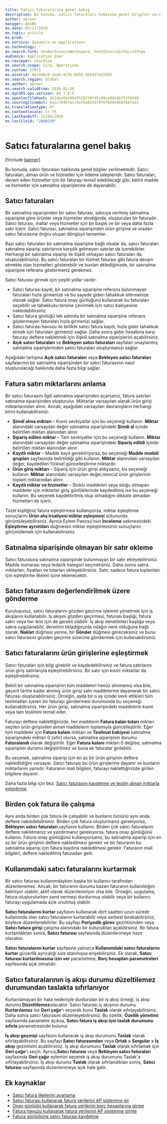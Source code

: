 ```yaml
---
title: Satıcı faturalarına genel bakış
description: Bu konuda, satıcı faturaları hakkında genel bilgiler verilmektedir. Satıcı faturaları, alınan ürün ve hizmetler için ödeme talepleridir. Satıcı faturaları, devam eden hizmetler için bir faturayı temsil edebileceği gibi, belirli madde ve hizmetler için satınalma siparişlerine de dayanabilir.
author: abruer
manager: AnnBe
ms.date: 07/17/2019
ms.topic: article
ms.prod: ''
ms.service: dynamics-ax-applications
ms.technology: ''
ms.search.form: VendorInvoiceWorkspace, VendInvoiceInfoListPage
audience: Application User
ms.reviewer: roschlom
ms.search.scope: Core, Operations
ms.custom: 13971
ms.assetid: 0ec4dbc0-2eeb-423b-8592-4b5d37e559d3
ms.search.region: Global
ms.author: abruer
ms.search.validFrom: 2016-02-28
ms.dyn365.ops.version: AX 7.0.0
ms.openlocfilehash: 411daa5bc08df530750fd5c09ca8b54bf537b548
ms.sourcegitcommit: ba1c76497acc9afba85257976f0d4e96836871d1
ms.translationtype: HT
ms.contentlocale: tr-TR
ms.lasthandoff: 12/04/2019
ms.locfileid: "2890339"
---
```

# <a name="vendor-invoices-overview"></a>Satıcı faturalarına genel bakış

[!include [banner](../includes/banner.md)]

Bu konuda, satıcı faturaları hakkında genel bilgiler verilmektedir. Satıcı faturaları, alınan ürün ve hizmetler için ödeme talepleridir. Satıcı faturaları, devam eden hizmetler için bir faturayı temsil edebileceği gibi, belirli madde ve hizmetler için satınalma siparişlerine de dayanabilir.

## <a name="vendor-invoices"></a>Satıcı faturaları

Bir satınalma siparişinden bir satıcı faturası, satıcıya verilmiş satınalma siparişine göre ürünler veya hizmetler alındığında, oluşturulan bir faturadır. Satıcı faturası, mallar veya hizmetler için bir başlık ve bir veya daha fazla satır içerir. Satıcı faturası, satınalma siparişinden ürün girişine ve oradan satıcı faturasına doğru oluşan döngüyü tamamlar.

Bazı satıcı faturaları bir satınalma siparişine bağlı olsalar da, satıcı faturaları satınalma siparişi satırlarına karşılık gelmeyen satırlar da içerebilirler. Herhangi bir satınalma siparişi ile ilişkili olmayan satıcı faturaları da oluşturabilirsiniz. Bu satıcı faturaları bir hizmet faturası gibi fatura devam etmekte olan hizmetleri gösterebilir ve bunları eklediğinizde, bir satınalma siparişine referans göstermeniz gerekmez.

Satıcı faturası girmek için çeşitli yollar vardır:

- Satıcı faturası kaydı, bir satınalma siparişine referans bulunmayan faturaları hızla girmenize ve bu sayede gideri tahakkuk ettirmenize olanak sağlar. Satıcı fatura onay günlüğünü kullanarak bu faturaları seçebilir ve tahakkuku tersine çevirmek için satıcı bakiyesine nakledebilirsiniz.
- Satıcı fatura günlüğü tek adımda bir satınalma siparişine referans göstermeyen faturaları hızla girmenizi sağlar.
- Satıcı faturası havuzu ile birlikte satıcı fatura kaydı, hızla gider tahakkuk etmek için faturaları girmenizi sağlar. Daha sonra gider hesabına karşı faturayı deftere nakletmek için ilişkili satınalma siparişlerini açabilirsiniz.
- **Açık satıcı faturaları** ve **Bekleyen satıcı faturaları** sayfaları onaylanmış satınalma siparişlerinden satıcı faturaları oluşturmanızı sağlar.

Aşağıdaki tartışma **Açık satıcı faturaları** veya **Bekleyen satıcı faturaları** sayfalarının bir satınalma siparişinden bir satıcı faturasının nasıl oluşturulacağı hakkında daha fazla bilgi sağlar.

## <a name="understanding-invoice-line-quantities"></a>Fatura satırı miktarlarını anlama

Bir satıcı faturasını ilgili satınalma siparişinden açarsanız, fatura satırları satınalma siparişinden oluşturulur. Miktarlar varsayılan olarak ürün girişi miktarlarından alınır. Ancak, aşağıdaki varsayılan davranışların herhangi birini kullanabilirsiniz:

- **Şimdi alma miktarı** – Kısmi sevkiyatlar için bu seçeneği kullanın. **Miktar** alanındaki varsayılan değer satınalma siparişindeki **Şimdi al** içinde belirtilen miktarı alanından alınır.
- **Sipariş edilen miktar** – Tam sevkiyatlar için bu seçeneği kullanın. **Miktar** alanındaki varsayılan değer satınalma siparişindeki **Sipariş edildi** içinde belirtilen miktarı alanından alınır.
- **Kayıtlı miktar** – Madde kayıt gerektiriyorsa, bu seçeneği **Madde modeli grupları** sayfasında belirtildiği gibi kullanın. **Miktar** alanındaki varsayılan değer, kaydedilen fiziksel güncelleştirme miktardır.
- **Ürün giriş miktarı** – Sipariş için ürün girişi aldıysanız, bu seçeneği kullanın. **Miktar** alanındaki varsayılan değer,mevcut ürün girişlerinin toplam miktarından alınır.
- **Kayıtlı miktar ve hizmetler** – Stoklu maddeleri veya stoğu olmayan maddeler için miktarlar giriş günlüklerinde kaydedilmiş ise bu seçeneği kullanın. Bu seçenek kaydettirilmiş olup olmadığını dikkate almadan hizmetleri de içerir.

Tüzel kişiliğiniz fatura eşleştirmesi kullanıyorsa, miktar eşleştirme sonuçlarını **Ürün alış irsaliyesi miktar eşleşmesi** sütununda görüntüleyebilirsiniz. Ayrıca Eylem Panosu'nun **İnceleme** sekmesindeki **Eşleştirme ayrıntıları** düğmesini miktar eşleştirmesinin sonuçlarını görüntülemek için kullanabilirsiniz.

## <a name="adding-a-line-that-wasnt-on-the-purchase-order"></a>Satınalma siparişinde olmayan bir satır ekleme

Satıcı faturasına satınalma siparişinde bulunmayan bir satır ekleyebilirsiniz. Madde numarası veya tedarik kategori seçmelisiniz. Daha sonra satıra miktarları, fiyatları ve tutarları ekleyebilirsiniz. Satır, sadece fatura toplamları için eşleştirme ilkeleri içine eklenecektir.

## <a name="submitting-a-vendor-invoice-for-review"></a>Satıcı faturasını değerlendirilmek üzere gönderme

Kuruluşunuz, satıcı faturalarını gözden geçirme işlemini yönetmek için iş akışlarını kullanabilir. İş akışını gözden geçirmesi, faturası başlığı, fatura satırı veya her ikisi için de gerekli olabilir. İş akışı denetimleri başlığa veya satıra uygulanabilir, denetimi tıkladığınızda odağın nere olduğuna bağlı olarak. **Naklet** düğmesi yerine, bir **Gönder** düğmesi göreceksiniz ve bunu satıcı faturasını gözden geçirme sürecine göndermek için kullanabilirsiniz.

## <a name="matching-vendor-invoices-to-product-receipts"></a>Satıcı faturalarını ürün girişlerine eşleştirmek

Satıcı faturaları için bilgi girebilir ve kaydedebilirsiniz ve fatura satırlarını ürün giriş satırlarıyla eşleştirebilirsiniz. Bir satır için kısmi miktarlar da eşleştirebilirsiniz.

Belirli bir satınalma siparişinin tüm maddeleri henüz alınmamış olsa bile, geçerli tarihe kadar alınmış ürün girişi satır maddelerine dayanarak bir satıcı faturası oluşturabilirsiniz. Örneğin, ayda bir o ay içinde sevk ettikleri tüm teslimatları içeren bir faturayı göndermesi durumunda bu seçeneği kullanabilirsiniz. Her ürün girişi, satınalma siparişindeki maddelerin kısmi veya tam teslimini temsil eder.

Faturayı deftere naklettiğinizde, her maddenin **Fatura kalan tutarı** miktarı seçilen ürün girişinden alınan maddelerin toplamıyla güncelleştirilir. Eğer tüm maddeler için **Fatura kalanı** miktarı ve **Teslimat bakiyesi** satınalma siparişindeki miktarı 0 (sıfır) olursa, satınalma siparişinin durumu **Faturalandı** olarak değiştirilir. Eğer **Fatura kalanı** miktarı 0 değilse, satınalma siparişinin durumu değiştirilmez ve buna ek faturalar girilebilir.

Bu seçenek, satınalma siparişi için en az bir ürün girişinin deftere nakledildiğini varsayar. Satıcı faturası bu ürün girişlerine dayanır ve bunların miktarlarını yansıtır. Faturanın mali bilgileri, faturayı naklettiğinizde girilen bilgilere dayanır.

Daha fazla bilgi için bkz. [Satıcı faturasını kaydetme ve teslim alınan miktarla eşleştirme](../accounts-payable/tasks/record-vendor-invoice-match-against-received-quantity.md).

## <a name="working-with-multiple-invoices"></a>Birden çok fatura ile çalışma

Aynı anda birden çok fatura ile çalışabilir ve bunların tümünü aynı anda deftere nakledebilirsiniz. Birden çok fatura oluşturmanız gerekiyorsa, **Bekleyen satıcı faturaları** sayfasını kullanın. Birden çok satıcı faturalarını deftere nakletmeniz ve yazdırmanız gerekiyorsa, fatura onay günlüğünü kullanın. Fatura onay günlüğünü kullanıyorsanız, bu satınalma siparişi için en az bir ürün girişinin deftere nakledilmesi gerekir ve bir faturanın bu satınalma siparişi için fatura kaydına nakledilmesi gerekir. Faturanın mali bilgileri, deftere nakledilmiş faturadan gelir.

## <a name="recovering-vendor-invoices-that-are-being-used"></a>Kullanımdaki satıcı faturalarını kurtarmak

Bir satıcı faturası kullanımdayken başka bir kullanıcı tarafından düzenlenemez. Ancak, bir faturanın durumu bazen faturanın kullanıldığını belirtiyor olabilir, aktif olarak düzenlenmiyor olsa bile. Örneğin, uygulama, fatura oluşturulurken yanıt vermeyi durdurmuş olabilir veya bir kullanıcı faturayı uygulamada açık unutmuş olabilir.

**Satıcı faturalarını kurtar** sayfasını kullanarak dört saatten uzun süredir kullanımda olan satıcı faturalarını kurtarabilir veya serbest bırakabilirsiniz, böylece düzenlenebilirler. Bu sayfayı **Periyodik görev** gezintisinden veya **Satıcı fatura girişi** çalışma alanındaki bir kutucuktan açabilirsiniz. Bir fatura kurtarıldıktan sonra, **Satıcı faturası** sayfasında düzenlenmeye hazır olacaktır.

**Satıcı faturalarını kurtar** sayfasına yalnızca **Kullanımdaki satıcı faturalarını kurtar** güvenlik ayrıcalığı size atanmışsa erişebilirsiniz. Ek olarak, **Satıcı faturası kurtarılmasına izin ver** parametresi, **Borç hesapları parametreleri** sayfasında açık olmalıdır.

## <a name="resetting-the-workflow-status-for-vendor-invoices-from-unrecoverable-to-draft"></a>Satıcı faturalarının iş akışı durumu düzeltilemez durumundan taslakta sıfırlanıyor

Kurtarılamayan bir hata nedeniyle durdurulan bir iş akışı örneği, iş akışı durumu **Düzeltilemez**olacaktır. Satıcı faturası iş akışının durumu **Kurtarılamaz** ise **Geri çağır**'ı seçerek bunu **Taslak** olarak sıfırlayabilirsiniz. Daha sonra satıcı faturasını düzenleyebilirsiniz. Bu özellik, **Özellik yönetimi** sayfasında parametre açıksa, **Satıcı fatura iş akışı için taslak durumunu sıfırla** parametresinde bulunur.

**İş akışı geçmişi** sayfasını kullanarak iş akışı durumunu **Taslak** olarak sıfırlayabilirsiniz. Bu sayfayı **Satıcı faturasından** veya **Ortak > Sorgular > İş akışı** gezintisini açabilirsiniz. İş akışı durumunu **Taslak** olarak sıfırlamak için **Geri çağır**'ı seçin. Ayrıca,**Satıcı faturası** veya **Bekleyen satıcı faturaları** sayfasında **Geri çağır** eylemini seçerek iş akışı durumunu Taslak'a sıfırlayabilirsiniz. İş akışı durumu **Taslak** olarak sıfırlandıktan sonra, **Satıcı faturası** sayfasında düzenlenmeye açık hale gelir.



## <a name="additional-resources"></a>Ek kaynaklar

- [Satıcı fatura ilkelerini ayarlama](../accounts-receivable/tasks/set-up-vendor-invoice-policies.md)
- [Satıcı faturası kullanarak fatura verilerini AP sistemine gir](tasks/key-invoice-data-ap-system-vendor-invoice.md)
- [Onay günlüğü kullanarak fatura verilerini borç hesaplarına girme](tasks/key-invoice-data-into-ap-system-approval-journal.md)
- [Fatura havuzu kullanarak fatura verilerini AP sistemine girme](tasks/key-invoice-data-into-ap-system-invoice-pool.md)
- [Fatura günlüğüne satıcı faturası kaydetme](tasks/record-vendor-invoice-invoice-journal.md)
